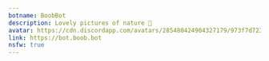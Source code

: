 ```yaml
---
botname: BoobBot
description: Lovely pictures of nature 🍑
avatar: https://cdn.discordapp.com/avatars/285480424904327179/973f7d7236bebfe8e55222eb08207f76.png
link: https://bot.boob.bot
nsfw: true
---
```

